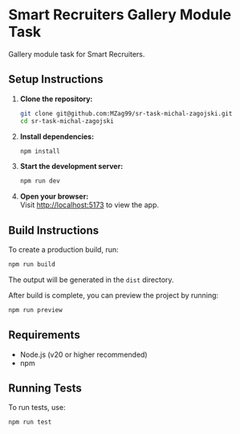 # Smart Recruiters Gallery Module Task
Gallery module task for Smart Recruiters.

## Setup Instructions

1. **Clone the repository:**
    ```bash
    git clone git@github.com:MZag99/sr-task-michal-zagojski.git
    cd sr-task-michal-zagojski
    ```

2. **Install dependencies:**
    ```bash
    npm install
    ```

3. **Start the development server:**
    ```bash
    npm run dev
    ```

4. **Open your browser:**  
    Visit [http://localhost:5173](http://localhost:5173) to view the app.

## Build Instructions

To create a production build, run:
```bash
npm run build
```

The output will be generated in the `dist` directory.

After build is complete, you can preview the project by running:
```bash
npm run preview
```


## Requirements

- Node.js (v20 or higher recommended)
- npm

## Running Tests

To run tests, use:
```bash
npm run test
```
